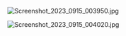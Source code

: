 ![Screenshot_2023_0915_003950.jpg](https://github.com/YashPatel1234586/TextUtils-React.js/assets/100058538/7d6f6f54-e4b6-4617-abcf-37b485c85360)

![Screenshot_2023_0915_004020.jpg](https://github.com/YashPatel1234586/TextUtils-React.js/assets/100058538/502a1310-11cd-4fba-9a92-0f83fcd7b05f)




